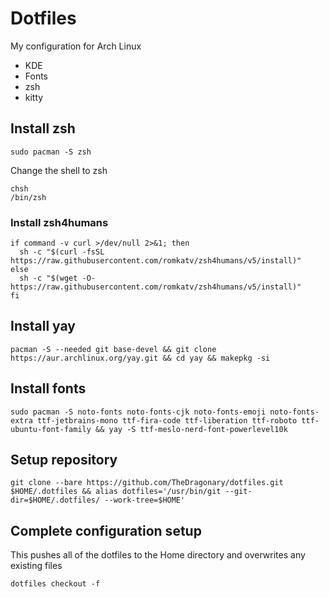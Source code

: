 # Dotfiles
My configuration for Arch Linux
- KDE
- Fonts
- zsh
- kitty

## Install zsh
```
sudo pacman -S zsh 
```
Change the shell to zsh
```
chsh
/bin/zsh
```
### Install zsh4humans
```
if command -v curl >/dev/null 2>&1; then
  sh -c "$(curl -fsSL https://raw.githubusercontent.com/romkatv/zsh4humans/v5/install)"
else
  sh -c "$(wget -O- https://raw.githubusercontent.com/romkatv/zsh4humans/v5/install)"
fi
```
## Install yay
```
pacman -S --needed git base-devel && git clone https://aur.archlinux.org/yay.git && cd yay && makepkg -si
```
## Install fonts
```
sudo pacman -S noto-fonts noto-fonts-cjk noto-fonts-emoji noto-fonts-extra ttf-jetbrains-mono ttf-fira-code ttf-liberation ttf-roboto ttf-ubuntu-font-family && yay -S ttf-meslo-nerd-font-powerlevel10k
```

## Setup repository
```
git clone --bare https://github.com/TheDragonary/dotfiles.git $HOME/.dotfiles && alias dotfiles='/usr/bin/git --git-dir=$HOME/.dotfiles/ --work-tree=$HOME'
```

## Complete configuration setup
This pushes all of the dotfiles to the Home directory and overwrites any existing files
```
dotfiles checkout -f
```
